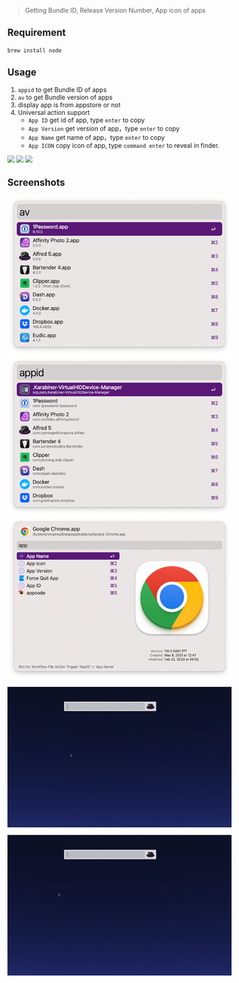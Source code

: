> Getting Bundle ID, Release Version Number, App icon of apps

## Requirement

`brew install node`

## Usage

1. `appid` to get Bundle ID of apps
2. `av` to get Bundle version of apps
3. display app is from appstore or not
4. Universal action support
	- `App ID` get id of app, type `enter` to copy
	- `App Version` get version of app，type `enter` to copy
    - `App Name` get name of app，type `enter` to copy
    - `App ICON` copy icon of app, type `command enter` to reveal in finder.



[![](https://img.shields.io/badge/version-v1.11-green?style=for-the-badge)]()
[![](https://img.shields.io/badge/download-click-blue?style=for-the-badge)](https://github.com/alanhe421/alfred-workflows/raw/master/appid/AppID.alfredworkflow)
[![](https://img.shields.io/badge/Install%20In%20Alfred-8A2BE2?style=for-the-badge)](https://alfred.app/workflows/alanhe/appid/install/)



<!-- more -->
## Screenshots
![](screenshots/screenshot1.png)
![](screenshots/screenshot2.png)
![](screenshots/screenshot3.png)

![](screenshots/appid.gif)

![](screenshots/appid_2.gif)
